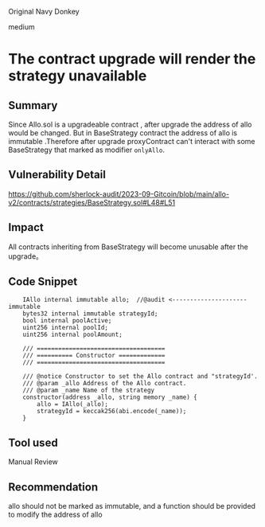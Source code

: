 Original Navy Donkey

medium

# The contract upgrade will render the strategy unavailable
## Summary
Since Allo.sol is a upgradeable contract , after upgrade the address of allo would be changed. But in BaseStrategy  contract the address of allo is immutable .Therefore after upgrade proxyContract can't interact with some BaseStrategy that marked as modifier `onlyAllo`.

## Vulnerability Detail
https://github.com/sherlock-audit/2023-09-Gitcoin/blob/main/allo-v2/contracts/strategies/BaseStrategy.sol#L48#L51


## Impact
All contracts inheriting from BaseStrategy will become unusable after the upgrade。

## Code Snippet
```solidity
    IAllo internal immutable allo;  //@audit <--------------------- immutable 
    bytes32 internal immutable strategyId;
    bool internal poolActive;
    uint256 internal poolId;
    uint256 internal poolAmount;

    /// ====================================
    /// ========== Constructor =============
    /// ====================================

    /// @notice Constructor to set the Allo contract and "strategyId'.
    /// @param _allo Address of the Allo contract.
    /// @param _name Name of the strategy
    constructor(address _allo, string memory _name) {
        allo = IAllo(_allo);
        strategyId = keccak256(abi.encode(_name));
    }
```


## Tool used

Manual Review

## Recommendation
allo should not be marked as immutable, and a function should be provided to modify the address of allo
